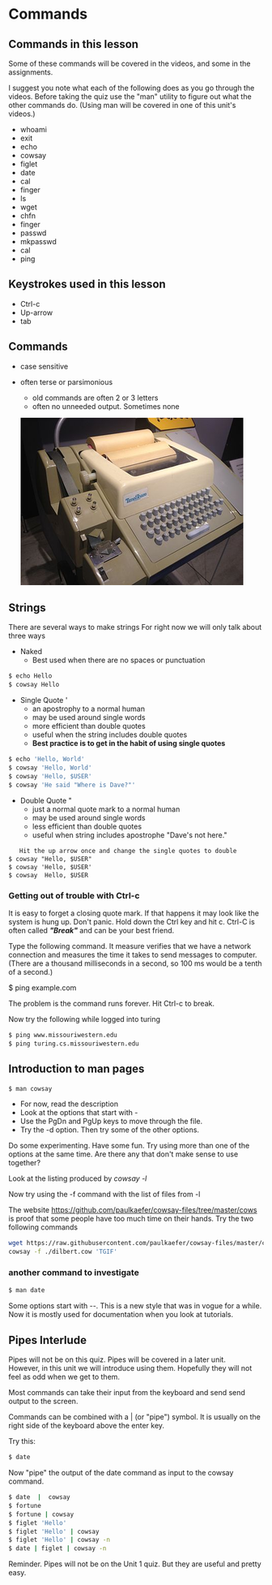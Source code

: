 # Commands
## Commands in this lesson

Some of these commands will be covered in the videos, and some in the assignments.

I suggest you note what each of the following does as you go through the videos.  Before taking the quiz use the "man" utility to figure out what the other commands do.  (Using man will be covered in one of this unit's videos.)

* whoami
* exit
* echo
* cowsay
* figlet
* date
* cal
* finger
* ls
* wget
* chfn
* finger
* passwd
* mkpasswd
* cal
* ping
  
## Keystrokes used in this lesson
  
* Ctrl-c
* Up-arrow
* tab
  
## Commands

* case sensitive
* often terse or parsimonious
  * old commands are often 2 or 3 letters
  * often no unneeded output.  Sometimes none
  
  ![Teletype machine](images/teletype.jpg)

## Strings

  There are several ways to make strings  For right now we will only talk about three ways

* Naked
  * Best used when there are no spaces or punctuation
  
```bash
$ echo Hello
$ cowsay Hello
```

* Single Quote '
  * an apostrophy to a normal human
  * may be used around single words
  * more efficient than double quotes
  * useful when the string includes double quotes
  * **Best practice is to get in the habit of using single quotes**

```bash
$ echo 'Hello, World'
$ cowsay 'Hello, World'
$ cowsay 'Hello, $USER'
$ cowsay 'He said "Where is Dave?"'
```

* Double Quote "
  * just a normal quote mark to a normal human
  * may be used around single words
  * less efficient than double quotes
  * useful when string includes apostrophe "Dave's not here."
  
```text
   Hit the up arrow once and change the single quotes to double
$ cowsay "Hello, $USER"
$ cowsay 'Hello, $USER'
$ cowsay  Hello, $USER
```

### Getting out of trouble with Ctrl-c

It is easy to forget a closing quote mark.  If that happens it may look like the
 system is hung up.  Don't panic.  Hold down the Ctrl key and hit c.  Ctrl-C is
 often called ***"Break"*** and can be your best friend.

Type the following command.  It measure verifies that we have a network connection
 and measures the time it takes to send messages to computer.  
(There are a thousand milliseconds in a second, so 100 ms would be a tenth of a second.)

$ ping example.com

The problem is the command runs forever.  Hit Ctrl-c to break.

Now try the following while logged into turing

```bash
$ ping www.missouriwestern.edu
$ ping turing.cs.missouriwestern.edu
```

## Introduction to man pages

```bash
$ man cowsay
```

* For now, read the description
* Look at the options that start with -
* Use the PgDn and PgUp keys to move through the file.
* Try the -d option.  Then try some of the other options.

Do some experimenting.  Have some fun.  Try using more than one of the options at the same time.  Are there any that don't make sense to use together?

Look at the listing produced by *cowsay -l*

Now try using the -f command with the list of files from -l

The website https://github.com/paulkaefer/cowsay-files/tree/master/cows is proof that some people have too much time on their hands.  Try the two following commands

```bash
wget https://raw.githubusercontent.com/paulkaefer/cowsay-files/master/cows/dilbert.cow
cowsay -f ./dilbert.cow 'TGIF'
```

### another command to investigate

```bash
$ man date
```

Some options start with --.  This is a new style that was in vogue for a while.  Now it is mostly used for documentation when you look at tutorials.

## Pipes Interlude

Pipes will not be on this quiz.  Pipes will be covered in a later unit.  
However, in this unit we will introduce using them.  Hopefully they will
not feel as odd when we get to them.

Most commands can take their input from the keyboard and send send output to the screen.

Commands can be combined with a | (or "pipe") symbol.  It is usually on the
right side of the keyboard above the enter key.

Try this:

``` bash
$ date
```

Now "pipe" the output of the date command as input to the cowsay command.

```bash
$ date  |  cowsay
$ fortune
$ fortune | cowsay
$ figlet 'Hello'
$ figlet 'Hello' | cowsay
$ figlet 'Hello' | cowsay -n
$ date | figlet | cowsay -n
```

Reminder.  Pipes will not be on the Unit 1 quiz.  But they are useful and pretty easy.
